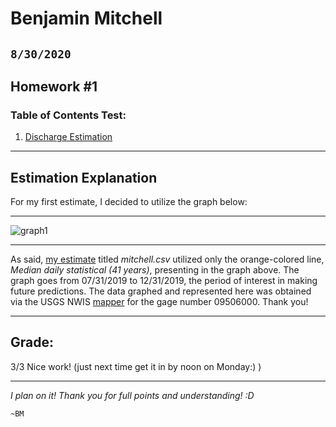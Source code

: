 # Benjamin Mitchell
## `8/30/2020`
## Homework #1

### Table of Contents Test:
1. [ Discharge Estimation](#est)

___
<a name="est"></a>
## Estimation Explanation

For my first estimate, I decided to utilize the graph below:
___
![graph1](../assignment_1/graphs/USGS.09506000.5707.00060.00003.20190824.20191231.log.0.p50.gif "Discharge for gage# 09506000, 07/31/2019 to 12/31/2019")
___
As said, [my estimate](https://github.com/HAS-Tools-Fall2020/forecasting/blob/master/forecast_entries/mitchell.csv) titled *mitchell.csv* utilized only the orange-colored line, *Median daily statistical (41 years)*, presenting in the graph above.  The graph goes from 07/31/2019 to 12/31/2019, the period of interest in making future predictions.  The data graphed and represented here was obtained via the USGS NWIS [mapper](https://maps.waterdata.usgs.gov/mapper/) for the gage number 09506000.  Thank you!
___
## Grade:
3/3 Nice work! (just next time get it in by noon on Monday:) )
___
*I plan on it! Thank you for full points and understanding! :D*

`~BM`
